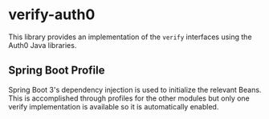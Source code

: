 # verify-auth0

This library provides an implementation of the `verify` interfaces using the Auth0 Java libraries.

## Spring Boot Profile

Spring Boot 3's dependency injection is used to initialize the relevant Beans. This is accomplished through profiles for the other modules but only one verify implementation is available so it is automatically enabled.
